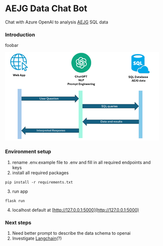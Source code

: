 # AEJG Data Chat Bot

Chat with Azure OpenAI to analysis [AEJG](https://americanequity.org/index.html) SQL data

### Introduction

foobar

![image](./res/nlp-sql.png)


### Environment setup

1. rename .env.example file to .env and fill in all required endpoints and keys
2. install all required packages

```
pip install -r requirements.txt
```

3. run app

```
flask run
```

4. localhost default at [http://127.0.0.1:5000](http://127.0.0.1:5000)

### Next steps
 1. Need better prompt to describe the data schema to openai
 2. Investigate [Langchain](https://github.com/langchain-ai/langchain)(?)
